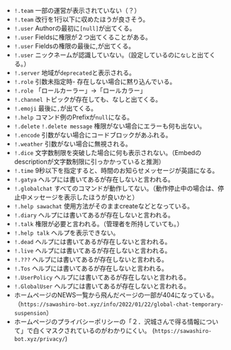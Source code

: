 - `!.team` 一部の運営が表示されていない（？） 
- `!.team` 改行を1行以下に収めたほうが良さそう。 
- `!.user` Authorの最初に`[null]`が出てくる。 
- `!.user` Fieldsに権限が２つ出てくることがある。 
- `!.user` Fieldsの権限の最後に,が出てくる。 
- `!.user` ニックネームが認識していない。（設定しているのに`なし`と出てくる。） 
- `!.server` 地域が`deprecated`と表示される。
- `!.role` 引数未指定時- 存在しない場合に黙り込んでいる。 
- `!.role` 「ロールカーラー」→「ロールカラー」
- `!.channel` トピックが存在しても、なしと出てくる。
- `!.emoji` 最後に`,`が出てくる。
- `!.help` コマンド例のPrefixが`null`になる。
- `!.delete` `!.delete message` 権限がない場合にエラーも何も出ない。 
- `!.encode` 引数がない場合にコードブロックがあふれる。
- `!.weather` 引数がない場合に無視される。
- `!.dice` 文字数制限を突破した場合に何も表示されない。（Embedのdescriptionが文字数制限に引っかかっていると推測）
- `!.time` 9秒以下を指定すると、時間のお知らせメッセージが英語になる。
- `!.gatya` ヘルプには書いてあるが存在しないと言われる。 
- `!.globalchat` すべてのコマンドが動作してない。（動作停止中の場合は、停止中メッセージを表示したほうが良いかと） 
- `!.help sawachat` 使用方法がそのままcreateなどとなっている。
- `!.diary` ヘルプには書いてあるが存在しないと言われる。
- `!.talk` 権限が必要と言われる。（管理者を所持していても。）
- `!.help talk` ヘルプを表示できない。
- `!.dead` ヘルプには書いてあるが存在しないと言われる。
- `!.live` ヘルプには書いてあるが存在しないと言われる。
- `!.???` ヘルプには書いてあるが存在しないと言われる。
- `!.Tos` ヘルプには書いてあるが存在しないと言われる。
- `!.UserPolicy` ヘルプには書いてあるが存在しないと言われる。
- `!.GlobalUser` ヘルプには書いてあるが存在しないと言われる。
- ホームページのNEWS一覧から飛んだページの一部が404になっている。（`https://sawashiro-bot.xyz/info/2022/01/22/global-chat-temporary-suspension`）
- ホームページのプライバシーポリシーの「２．沢城さんで得る情報について」で白くマスクされているのがわかりにくい。 (`https://sawashiro-bot.xyz/privacy/`)
